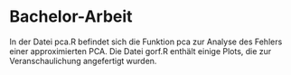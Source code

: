 # Bachelor-Arbeit
In der Datei pca.R befindet sich die Funktion pca zur Analyse des Fehlers einer approximierten PCA.
Die Datei gorf.R enthält einige Plots, die zur Veranschaulichung angefertigt wurden.
